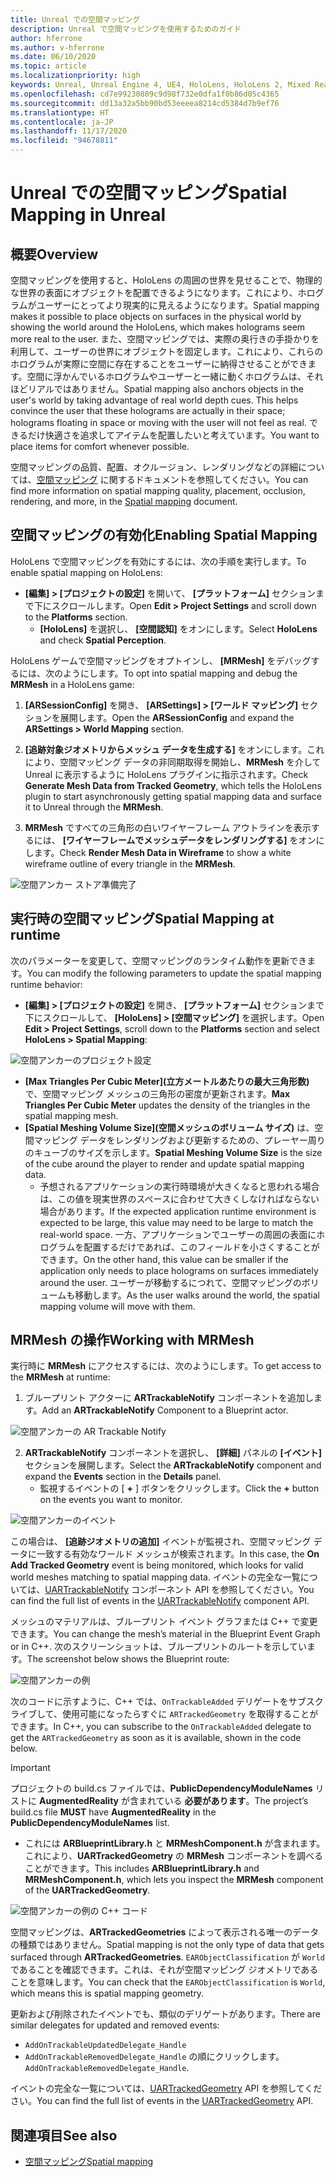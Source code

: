 ```yaml
---
title: Unreal での空間マッピング
description: Unreal で空間マッピングを使用するためのガイド
author: hferrone
ms.author: v-hferrone
ms.date: 06/10/2020
ms.topic: article
ms.localizationpriority: high
keywords: Unreal, Unreal Engine 4, UE4, HoloLens, HoloLens 2, Mixed Reality, 開発, 機能, ドキュメント, ガイド, ホログラム, 空間マッピング, Mixed Reality ヘッドセット, Windows Mixed Reality ヘッドセット, 仮想現実ヘッドセット
ms.openlocfilehash: cd7e99230809c9d98f732e0dfa1f0b86d05c4365
ms.sourcegitcommit: dd13a32a5bb90bd53eeeea8214cd5384d7b9ef76
ms.translationtype: HT
ms.contentlocale: ja-JP
ms.lasthandoff: 11/17/2020
ms.locfileid: "94678811"
---
```

# <a name="spatial-mapping-in-unreal"></a><span data-ttu-id="0c0ee-104">Unreal での空間マッピング</span><span class="sxs-lookup"><span data-stu-id="0c0ee-104">Spatial Mapping in Unreal</span></span>

## <a name="overview"></a><span data-ttu-id="0c0ee-105">概要</span><span class="sxs-lookup"><span data-stu-id="0c0ee-105">Overview</span></span>
<span data-ttu-id="0c0ee-106">空間マッピングを使用すると、HoloLens の周囲の世界を見せることで、物理的な世界の表面にオブジェクトを配置できるようになります。これにより、ホログラムがユーザーにとってより現実的に見えるようになります。</span><span class="sxs-lookup"><span data-stu-id="0c0ee-106">Spatial mapping makes it possible to place objects on surfaces in the physical world by showing the world around the HoloLens, which makes holograms seem more real to the user.</span></span> <span data-ttu-id="0c0ee-107">また、空間マッピングでは、実際の奥行きの手掛かりを利用して、ユーザーの世界にオブジェクトを固定します。これにより、これらのホログラムが実際に空間に存在することをユーザーに納得させることができます。空間に浮かんでいるホログラムやユーザーと一緒に動くホログラムは、それほどリアルではありません。</span><span class="sxs-lookup"><span data-stu-id="0c0ee-107">Spatial mapping also anchors objects in the user's world by taking advantage of real world depth cues. This helps convince the user that these holograms are actually in their space; holograms floating in space or moving with the user will not feel as real.</span></span> <span data-ttu-id="0c0ee-108">できるだけ快適さを追求してアイテムを配置したいと考えています。</span><span class="sxs-lookup"><span data-stu-id="0c0ee-108">You want to place items for comfort whenever possible.</span></span>

<span data-ttu-id="0c0ee-109">空間マッピングの品質、配置、オクルージョン、レンダリングなどの詳細については、[空間マッピング](../../design/spatial-mapping.md) に関するドキュメントを参照してください。</span><span class="sxs-lookup"><span data-stu-id="0c0ee-109">You can find more information on spatial mapping quality, placement, occlusion, rendering, and more, in the [Spatial mapping](../../design/spatial-mapping.md) document.</span></span>

## <a name="enabling-spatial-mapping"></a><span data-ttu-id="0c0ee-110">空間マッピングの有効化</span><span class="sxs-lookup"><span data-stu-id="0c0ee-110">Enabling Spatial Mapping</span></span>

<span data-ttu-id="0c0ee-111">HoloLens で空間マッピングを有効にするには、次の手順を実行します。</span><span class="sxs-lookup"><span data-stu-id="0c0ee-111">To enable spatial mapping on HoloLens:</span></span>
- <span data-ttu-id="0c0ee-112">**[編集] > [プロジェクトの設定]** を開いて、 **[プラットフォーム]** セクションまで下にスクロールします。</span><span class="sxs-lookup"><span data-stu-id="0c0ee-112">Open **Edit > Project Settings** and scroll down to the **Platforms** section.</span></span>    
    + <span data-ttu-id="0c0ee-113">**[HoloLens]** を選択し、 **[空間認知]** をオンにします。</span><span class="sxs-lookup"><span data-stu-id="0c0ee-113">Select **HoloLens** and check **Spatial Perception**.</span></span>

<span data-ttu-id="0c0ee-114">HoloLens ゲームで空間マッピングをオプトインし、 **[MRMesh]** をデバッグするには、次のようにします。</span><span class="sxs-lookup"><span data-stu-id="0c0ee-114">To opt into spatial mapping and debug the **MRMesh** in a HoloLens game:</span></span>
1. <span data-ttu-id="0c0ee-115">**[ARSessionConfig]** を開き、 **[ARSettings] > [ワールド マッピング]** セクションを展開します。</span><span class="sxs-lookup"><span data-stu-id="0c0ee-115">Open the **ARSessionConfig** and expand the **ARSettings > World Mapping** section.</span></span> 

2. <span data-ttu-id="0c0ee-116">**[追跡対象ジオメトリからメッシュ データを生成する]** をオンにします。これにより、空間マッピング データの非同期取得を開始し、**MRMesh** を介して Unreal に表示するように HoloLens プラグインに指示されます。</span><span class="sxs-lookup"><span data-stu-id="0c0ee-116">Check **Generate Mesh Data from Tracked Geometry**, which tells the HoloLens plugin to start asynchronously getting spatial mapping data and surface it to Unreal through the **MRMesh**.</span></span> 
3. <span data-ttu-id="0c0ee-117">**MRMesh** ですべての三角形の白いワイヤーフレーム アウトラインを表示するには、 **[ワイヤーフレームでメッシュデータをレンダリングする]** をオンにします。</span><span class="sxs-lookup"><span data-stu-id="0c0ee-117">Check **Render Mesh Data in Wireframe** to show a white wireframe outline of every triangle in the **MRMesh**.</span></span> 

![空間アンカー ストア準備完了](images/unreal-spatialmapping-arsettings.PNG)


## <a name="spatial-mapping-at-runtime"></a><span data-ttu-id="0c0ee-119">実行時の空間マッピング</span><span class="sxs-lookup"><span data-stu-id="0c0ee-119">Spatial Mapping at runtime</span></span>
<span data-ttu-id="0c0ee-120">次のパラメーターを変更して、空間マッピングのランタイム動作を更新できます。</span><span class="sxs-lookup"><span data-stu-id="0c0ee-120">You can modify the following parameters to update the spatial mapping runtime behavior:</span></span>

- <span data-ttu-id="0c0ee-121">**[編集] > [プロジェクトの設定]** を開き、 **[プラットフォーム]** セクションまで下にスクロールして、 **[HoloLens] > [空間マッピング]** を選択します。</span><span class="sxs-lookup"><span data-stu-id="0c0ee-121">Open **Edit > Project Settings**, scroll down to the **Platforms** section and select **HoloLens > Spatial Mapping**:</span></span> 

![空間アンカーのプロジェクト設定](images/unreal-spatialmapping-projectsettings.PNG)

- <span data-ttu-id="0c0ee-123">**[Max Triangles Per Cubic Meter]\(立方メートルあたりの最大三角形数\)** で、空間マッピング メッシュの三角形の密度が更新されます。</span><span class="sxs-lookup"><span data-stu-id="0c0ee-123">**Max Triangles Per Cubic Meter** updates the density of the triangles in the spatial mapping mesh.</span></span>  
- <span data-ttu-id="0c0ee-124">**[Spatial Meshing Volume Size]\(空間メッシュのボリューム サイズ\)** は、空間マッピング データをレンダリングおよび更新するための、プレーヤー周りのキューブのサイズを示します。</span><span class="sxs-lookup"><span data-stu-id="0c0ee-124">**Spatial Meshing Volume Size** is the size of the cube around the player to render and update spatial mapping data.</span></span>  
    + <span data-ttu-id="0c0ee-125">予想されるアプリケーションの実行時環境が大きくなると思われる場合は、この値を現実世界のスペースに合わせて大きくしなければならない場合があります。</span><span class="sxs-lookup"><span data-stu-id="0c0ee-125">If the expected application runtime environment is expected to be large, this value may need to be large to match the real-world space.</span></span>  <span data-ttu-id="0c0ee-126">一方、アプリケーションでユーザーの周囲の表面にホログラムを配置するだけであれば、このフィールドを小さくすることができます。</span><span class="sxs-lookup"><span data-stu-id="0c0ee-126">On the other hand, this value can be smaller if the application only needs to place holograms on surfaces immediately around the user.</span></span> <span data-ttu-id="0c0ee-127">ユーザーが移動するにつれて、空間マッピングのボリュームも移動します。</span><span class="sxs-lookup"><span data-stu-id="0c0ee-127">As the user walks around the world, the spatial mapping volume will move with them.</span></span> 

## <a name="working-with-mrmesh"></a><span data-ttu-id="0c0ee-128">MRMesh の操作</span><span class="sxs-lookup"><span data-stu-id="0c0ee-128">Working with MRMesh</span></span>
<span data-ttu-id="0c0ee-129">実行時に **MRMesh** にアクセスするには、次のようにします。</span><span class="sxs-lookup"><span data-stu-id="0c0ee-129">To get access to the **MRMesh** at runtime:</span></span>
1. <span data-ttu-id="0c0ee-130">ブループリント アクターに **ARTrackableNotify** コンポーネントを追加します。</span><span class="sxs-lookup"><span data-stu-id="0c0ee-130">Add an **ARTrackableNotify** Component to a Blueprint actor.</span></span> 

![空間アンカーの AR Trackable Notify](images/unreal-spatialmapping-artrackablenotify.PNG)

2. <span data-ttu-id="0c0ee-132">**ARTrackableNotify** コンポーネントを選択し、 **[詳細]** パネルの **[イベント]** セクションを展開します。</span><span class="sxs-lookup"><span data-stu-id="0c0ee-132">Select the **ARTrackableNotify** component and expand the **Events** section in the **Details** panel.</span></span> 
    - <span data-ttu-id="0c0ee-133">監視するイベントの [ **+** ] ボタンをクリックします。</span><span class="sxs-lookup"><span data-stu-id="0c0ee-133">Click the **+** button on the events you want to monitor.</span></span> 

![空間アンカーのイベント](images/unreal-spatialmapping-events.PNG)

<span data-ttu-id="0c0ee-135">この場合は、 **[追跡ジオメトリの追加]** イベントが監視され、空間マッピング データに一致する有効なワールド メッシュが検索されます。</span><span class="sxs-lookup"><span data-stu-id="0c0ee-135">In this case, the **On Add Tracked Geometry** event is being monitored, which looks for valid world meshes matching to spatial mapping data.</span></span> <span data-ttu-id="0c0ee-136">イベントの完全な一覧については、[UARTrackableNotify](https://docs.unrealengine.com/API/Runtime/AugmentedReality/UARTrackableNotifyComponent/index.html) コンポーネント API を参照してください。</span><span class="sxs-lookup"><span data-stu-id="0c0ee-136">You can find the full list of events in the [UARTrackableNotify](https://docs.unrealengine.com/API/Runtime/AugmentedReality/UARTrackableNotifyComponent/index.html) component API.</span></span> 

<span data-ttu-id="0c0ee-137">メッシュのマテリアルは、ブループリント イベント グラフまたは C++ で変更できます。</span><span class="sxs-lookup"><span data-stu-id="0c0ee-137">You can change the mesh’s material in the Blueprint Event Graph or in C++.</span></span> <span data-ttu-id="0c0ee-138">次のスクリーンショットは、ブループリントのルートを示しています。</span><span class="sxs-lookup"><span data-stu-id="0c0ee-138">The screenshot below shows the Blueprint route:</span></span> 

![空間アンカーの例](images/unreal-spatialmapping-example.PNG)

<span data-ttu-id="0c0ee-140">次のコードに示すように、C++ では、`OnTrackableAdded` デリゲートをサブスクライブして、使用可能になったらすぐに `ARTrackedGeometry` を取得することができます。</span><span class="sxs-lookup"><span data-stu-id="0c0ee-140">In C++, you can subscribe to the `OnTrackableAdded` delegate to get the `ARTrackedGeometry` as soon as it is available, shown in the code below.</span></span> 

> [!IMPORTANT]
> <span data-ttu-id="0c0ee-141">プロジェクトの build.cs ファイルでは、**PublicDependencyModuleNames** リストに **AugmentedReality** が含まれている **必要があります**。</span><span class="sxs-lookup"><span data-stu-id="0c0ee-141">The project’s build.cs file **MUST** have **AugmentedReality** in the **PublicDependencyModuleNames** list.</span></span>
> - <span data-ttu-id="0c0ee-142">これには **ARBlueprintLibrary.h** と **MRMeshComponent.h** が含まれます。これにより、**UARTrackedGeometry** の **MRMesh** コンポーネントを調べることができます。</span><span class="sxs-lookup"><span data-stu-id="0c0ee-142">This includes **ARBlueprintLibrary.h** and **MRMeshComponent.h**, which lets you inspect the **MRMesh** component of the **UARTrackedGeometry**.</span></span> 

![空間アンカーの例の C++ コード](images/unreal-spatialmapping-examplecode.PNG)

<span data-ttu-id="0c0ee-144">空間マッピングは、**ARTrackedGeometries** によって表示される唯一のデータの種類ではありません。</span><span class="sxs-lookup"><span data-stu-id="0c0ee-144">Spatial mapping is not the only type of data that gets surfaced through **ARTrackedGeometries**.</span></span> <span data-ttu-id="0c0ee-145">`EARObjectClassification` が `World` であることを確認できます。これは、それが空間マッピング ジオメトリであることを意味します。</span><span class="sxs-lookup"><span data-stu-id="0c0ee-145">You can check that the `EARObjectClassification` is `World`, which means this is spatial mapping geometry.</span></span> 

<span data-ttu-id="0c0ee-146">更新および削除されたイベントでも、類似のデリゲートがあります。</span><span class="sxs-lookup"><span data-stu-id="0c0ee-146">There are similar delegates for updated and removed events:</span></span> 
- `AddOnTrackableUpdatedDelegate_Handle` 
- <span data-ttu-id="0c0ee-147">`AddOnTrackableRemovedDelegate_Handle` の順にクリックします。</span><span class="sxs-lookup"><span data-stu-id="0c0ee-147">`AddOnTrackableRemovedDelegate_Handle`.</span></span> 

<span data-ttu-id="0c0ee-148">イベントの完全な一覧については、[UARTrackedGeometry](https://docs.unrealengine.com/API/Runtime/AugmentedReality/UARTrackedGeometry/index.html) API を参照してください。</span><span class="sxs-lookup"><span data-stu-id="0c0ee-148">You can find the full list of events in the [UARTrackedGeometry](https://docs.unrealengine.com/API/Runtime/AugmentedReality/UARTrackedGeometry/index.html) API.</span></span>

## <a name="see-also"></a><span data-ttu-id="0c0ee-149">関連項目</span><span class="sxs-lookup"><span data-stu-id="0c0ee-149">See also</span></span>
* [<span data-ttu-id="0c0ee-150">空間マッピング</span><span class="sxs-lookup"><span data-stu-id="0c0ee-150">Spatial mapping</span></span>](../../design/spatial-mapping.md)
